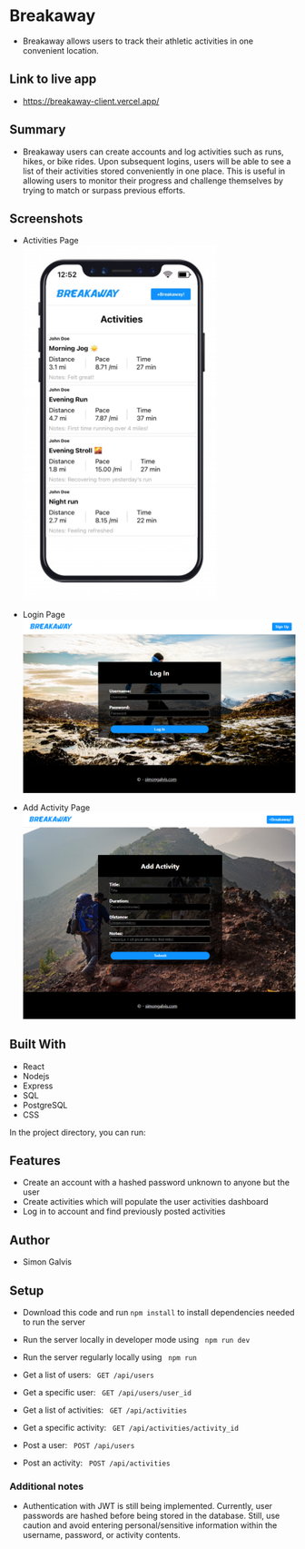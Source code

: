 # Breakaway
- Breakaway allows users to track their athletic activities in one convenient location.

## Link to live app
- https://breakaway-client.vercel.app/

## Summary
- Breakaway users can create accounts and log activities such as runs, hikes, or bike rides. Upon subsequent logins, users will be able to see a list of their activities stored conveniently in one place. This is useful in allowing users to monitor their progress and challenge themselves by trying to match or surpass previous efforts.

## Screenshots

- Activities Page<br/>
![Activities Page](/images/sample-hero.jpg)

- Login Page
![Login Page](/images/breakaway-login.png)

- Add Activity Page
![Add Activity Page](/images/breakaway-add-activity.png)



## Built With
- React
- Nodejs
- Express
- SQL
- PostgreSQL
- CSS

In the project directory, you can run:

## Features
- Create an account with a hashed password unknown to anyone but the user
- Create activities which will populate the user activities dashboard
- Log in to account and find previously posted activities

##
## Author
- Simon Galvis

## Setup 
- Download this code and run ``` npm install ``` to install dependencies needed to run the server

- Run the server locally in developer mode using ``` npm run dev```

- Run the server regularly locally using ``` npm run```

- Get a list of users: ``` GET /api/users```

- Get a specific user: ``` GET /api/users/user_id```

- Get a list of activities: ``` GET /api/activities```

- Get a specific activity: ``` GET /api/activities/activity_id```

- Post a user: ``` POST /api/users```

- Post an activity: ``` POST /api/activities```



### Additional notes
- Authentication with JWT is still being implemented. Currently, user passwords are hashed before being stored in the database. Still, use caution and avoid entering personal/sensitive information within the username, password, or activity contents.
